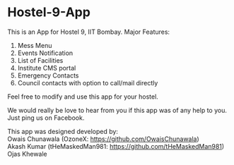 # Hostel-9-App
This is an App for Hostel 9, IIT Bombay.
Major Features:
1. Mess Menu
2. Events Notification
3. List of Facilities
4. Institute CMS portal
5. Emergency Contacts
6. Council contacts with option to call/mail directly


Feel free to modify and use this app for your hostel.

We would really be love to hear from you if this app was of any help to you. Just ping us on Facebook.

This app was designed developed by:  
Owais Chunawala (OzoneX: https://github.com/OwaisChunawala)  
Akash Kumar (tHeMaskedMan981: https://github.com/tHeMaskedMan981)  
Ojas Khewale

